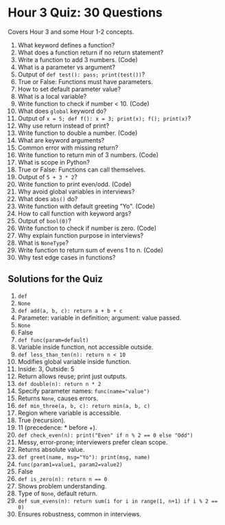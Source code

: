 # Hour 3 Quiz: 30 Questions

Covers Hour 3 and some Hour 1-2 concepts.

1. What keyword defines a function?  
2. What does a function return if no return statement?  
3. Write a function to add 3 numbers. (Code)  
4. What is a parameter vs argument?  
5. Output of `def test(): pass; print(test())`?  
6. True or False: Functions must have parameters.  
7. How to set default parameter value?  
8. What is a local variable?  
9. Write function to check if number < 10. (Code)  
10. What does `global` keyword do?  
11. Output of `x = 5; def f(): x = 3; print(x); f(); print(x)`?  
12. Why use return instead of print?  
13. Write function to double a number. (Code)  
14. What are keyword arguments?  
15. Common error with missing return?  
16. Write function to return min of 3 numbers. (Code)  
17. What is scope in Python?  
18. True or False: Functions can call themselves.  
19. Output of `5 + 3 * 2`?  
20. Write function to print even/odd. (Code)  
21. Why avoid global variables in interviews?  
22. What does `abs()` do?  
23. Write function with default greeting "Yo". (Code)  
24. How to call function with keyword args?  
25. Output of `bool(0)`?  
26. Write function to check if number is zero. (Code)  
27. Why explain function purpose in interviews?  
28. What is `NoneType`?  
29. Write function to return sum of evens 1 to n. (Code)  
30. Why test edge cases in functions?

## Solutions for the Quiz
1. `def`  
2. `None`  
3. `def add(a, b, c): return a + b + c`  
4. Parameter: variable in definition; argument: value passed.  
5. `None`  
6. False  
7. `def func(param=default)`  
8. Variable inside function, not accessible outside.  
9. `def less_than_ten(n): return n < 10`  
10. Modifies global variable inside function.  
11. Inside: 3, Outside: 5  
12. Return allows reuse; print just outputs.  
13. `def double(n): return n * 2`  
14. Specify parameter names: `func(name="value")`  
15. Returns `None`, causes errors.  
16. `def min_three(a, b, c): return min(a, b, c)`  
17. Region where variable is accessible.  
18. True (recursion).  
19. 11 (precedence: * before +).  
20. `def check_even(n): print("Even" if n % 2 == 0 else "Odd")`  
21. Messy, error-prone; interviewers prefer clean scope.  
22. Returns absolute value.  
23. `def greet(name, msg="Yo"): print(msg, name)`  
24. `func(param1=value1, param2=value2)`  
25. False  
26. `def is_zero(n): return n == 0`  
27. Shows problem understanding.  
28. Type of `None`, default return.  
29. `def sum_evens(n): return sum(i for i in range(1, n+1) if i % 2 == 0)`  
30. Ensures robustness, common in interviews.